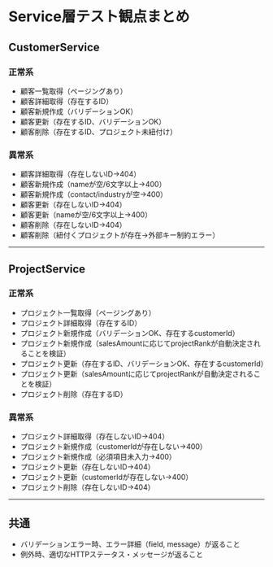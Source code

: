 # Service層テスト観点まとめ

## CustomerService

### 正常系

- 顧客一覧取得（ページングあり）
- 顧客詳細取得（存在するID）
- 顧客新規作成（バリデーションOK）
- 顧客更新（存在するID、バリデーションOK）
- 顧客削除（存在するID、プロジェクト未紐付け）

### 異常系

- 顧客詳細取得（存在しないID→404）
- 顧客新規作成（nameが空/6文字以上→400）
- 顧客新規作成（contact/industryが空→400）
- 顧客更新（存在しないID→404）
- 顧客更新（nameが空/6文字以上→400）
- 顧客削除（存在しないID→404）
- 顧客削除（紐付くプロジェクトが存在→外部キー制約エラー）

---

## ProjectService

### 正常系

- プロジェクト一覧取得（ページングあり）
- プロジェクト詳細取得（存在するID）
- プロジェクト新規作成（バリデーションOK、存在するcustomerId）
- プロジェクト新規作成（salesAmountに応じてprojectRankが自動決定されることを検証）
- プロジェクト更新（存在するID、バリデーションOK、存在するcustomerId）
- プロジェクト更新（salesAmountに応じてprojectRankが自動決定されることを検証）
- プロジェクト削除（存在するID）

### 異常系

- プロジェクト詳細取得（存在しないID→404）
- プロジェクト新規作成（customerIdが存在しない→400）
- プロジェクト新規作成（必須項目未入力→400）
- プロジェクト更新（存在しないID→404）
- プロジェクト更新（customerIdが存在しない→400）
- プロジェクト削除（存在しないID→404）

---

## 共通

- バリデーションエラー時、エラー詳細（field, message）が返ること
- 例外時、適切なHTTPステータス・メッセージが返ること
